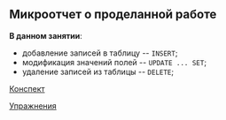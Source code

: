 ## Микроотчет о проделанной работе

**В данном занятии**:
- добавление записей в таблицу -- `INSERT`;
- модификация значений полей -- `UPDATE ... SET`;
- удаление записей из таблицы -- `DELETE`;

[Конспект](sql_skillsmart_lesson11_notes.md)

[Упражнения](sql_skillsmart_lesson11_prac.md)
